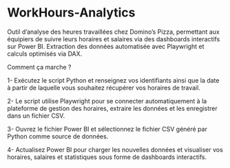 # WorkHours-Analytics
Outil d’analyse des heures travaillées chez Domino’s Pizza, permettant aux équipiers de suivre leurs horaires et salaires via des dashboards interactifs sur Power BI. Extraction des données automatisée avec Playwright et calculs optimisés via DAX.

Comment ça marche ?

1- Exécutez le script Python et renseignez vos identifiants ainsi que la date à partir de laquelle vous souhaitez récupérer vos horaires de travail.

2- Le script utilise Playwright pour se connecter automatiquement à la plateforme de gestion des horaires, extraire les données et les enregistrer dans un fichier CSV.

3- Ouvrez le fichier Power BI et sélectionnez le fichier CSV généré par Python comme source de données.

4- Actualisez Power BI pour charger les nouvelles données et visualiser vos horaires, salaires et statistiques sous forme de dashboards interactifs.
